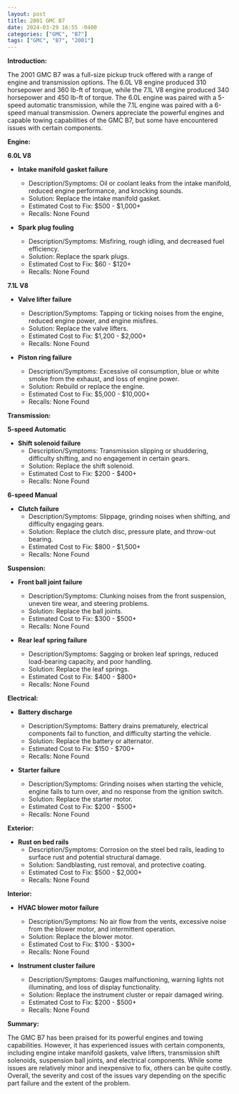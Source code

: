 ```yaml
---
layout: post
title: 2001 GMC B7
date: 2024-03-29 16:55 -0400
categories: ["GMC", "B7"]
tags: ["GMC", "B7", "2001"]
---
```

**Introduction:**

The 2001 GMC B7 was a full-size pickup truck offered with a range of engine and transmission options. The 6.0L V8 engine produced 310 horsepower and 360 lb-ft of torque, while the 7.1L V8 engine produced 340 horsepower and 450 lb-ft of torque. The 6.0L engine was paired with a 5-speed automatic transmission, while the 7.1L engine was paired with a 6-speed manual transmission. Owners appreciate the powerful engines and capable towing capabilities of the GMC B7, but some have encountered issues with certain components.

**Engine:**

**6.0L V8**

* **Intake manifold gasket failure**
   * Description/Symptoms: Oil or coolant leaks from the intake manifold, reduced engine performance, and knocking sounds.
   * Solution: Replace the intake manifold gasket.
   * Estimated Cost to Fix: $500 - $1,000+
   * Recalls: None Found

* **Spark plug fouling**
   * Description/Symptoms: Misfiring, rough idling, and decreased fuel efficiency.
   * Solution: Replace the spark plugs.
   * Estimated Cost to Fix: $60 - $120+
   * Recalls: None Found

**7.1L V8**

* **Valve lifter failure**
   * Description/Symptoms: Tapping or ticking noises from the engine, reduced engine power, and engine misfires.
   * Solution: Replace the valve lifters.
   * Estimated Cost to Fix: $1,200 - $2,000+
   * Recalls: None Found

* **Piston ring failure**
   * Description/Symptoms: Excessive oil consumption, blue or white smoke from the exhaust, and loss of engine power.
   * Solution: Rebuild or replace the engine.
   * Estimated Cost to Fix: $5,000 - $10,000+
   * Recalls: None Found

**Transmission:**

**5-speed Automatic**

* **Shift solenoid failure**
   * Description/Symptoms: Transmission slipping or shuddering, difficulty shifting, and no engagement in certain gears.
   * Solution: Replace the shift solenoid.
   * Estimated Cost to Fix: $200 - $400+
   * Recalls: None Found

**6-speed Manual**

* **Clutch failure**
   * Description/Symptoms: Slippage, grinding noises when shifting, and difficulty engaging gears.
   * Solution: Replace the clutch disc, pressure plate, and throw-out bearing.
   * Estimated Cost to Fix: $800 - $1,500+
   * Recalls: None Found

**Suspension:**

* **Front ball joint failure**
   * Description/Symptoms: Clunking noises from the front suspension, uneven tire wear, and steering problems.
   * Solution: Replace the ball joints.
   * Estimated Cost to Fix: $300 - $500+
   * Recalls: None Found

* **Rear leaf spring failure**
   * Description/Symptoms: Sagging or broken leaf springs, reduced load-bearing capacity, and poor handling.
   * Solution: Replace the leaf springs.
   * Estimated Cost to Fix: $400 - $800+
   * Recalls: None Found

**Electrical:**

* **Battery discharge**
   * Description/Symptoms: Battery drains prematurely, electrical components fail to function, and difficulty starting the vehicle.
   * Solution: Replace the battery or alternator.
   * Estimated Cost to Fix: $150 - $700+
   * Recalls: None Found

* **Starter failure**
   * Description/Symptoms: Grinding noises when starting the vehicle, engine fails to turn over, and no response from the ignition switch.
   * Solution: Replace the starter motor.
   * Estimated Cost to Fix: $200 - $500+
   * Recalls: None Found

**Exterior:**

* **Rust on bed rails**
   * Description/Symptoms: Corrosion on the steel bed rails, leading to surface rust and potential structural damage.
   * Solution: Sandblasting, rust removal, and protective coating.
   * Estimated Cost to Fix: $500 - $2,000+
   * Recalls: None Found

**Interior:**

* **HVAC blower motor failure**
   * Description/Symptoms: No air flow from the vents, excessive noise from the blower motor, and intermittent operation.
   * Solution: Replace the blower motor.
   * Estimated Cost to Fix: $100 - $300+
   * Recalls: None Found

* **Instrument cluster failure**
   * Description/Symptoms: Gauges malfunctioning, warning lights not illuminating, and loss of display functionality.
   * Solution: Replace the instrument cluster or repair damaged wiring.
   * Estimated Cost to Fix: $200 - $500+
   * Recalls: None Found

**Summary:**

The GMC B7 has been praised for its powerful engines and towing capabilities. However, it has experienced issues with certain components, including engine intake manifold gaskets, valve lifters, transmission shift solenoids, suspension ball joints, and electrical components. While some issues are relatively minor and inexpensive to fix, others can be quite costly. Overall, the severity and cost of the issues vary depending on the specific part failure and the extent of the problem.
